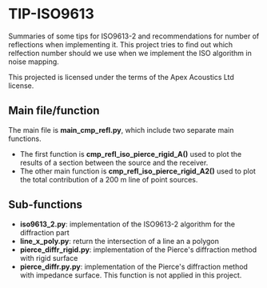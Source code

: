 # TIP-ISO9613
Summaries of some tips for ISO9613-2 and recommendations for number of reflections when implementing it.
This project tries to find out which relfection number should we use when we implement the ISO algorithm in noise mapping.

This projected is licensed under the terms of the Apex Acoustics Ltd license.

## Main file/function
The main file is **main_cmp_refl.py**, which include two separate main functions. 
 * The first function is **cmp_refl_iso_pierce_rigid_A()** used to plot the results of a section between the source and the receiver. 
 * The other main function is **cmp_refl_iso_pierce_rigid_A2()** used to plot the total contribution of a 200 m line of point sources.

## Sub-functions
  * **iso9613_2.py**: implementation of the ISO9613-2 algorithm for the diffraction part
  * **line_x_poly.py**: return the intersection of a line an a polygon
  * **pierce_diffr_rigid.py**: implementation of the Pierce's diffraction method with rigid surface
  * **pierce_diffr.py.py**: implementation of the Pierce's diffraction method with impedance surface. This function is not applied in this project.
